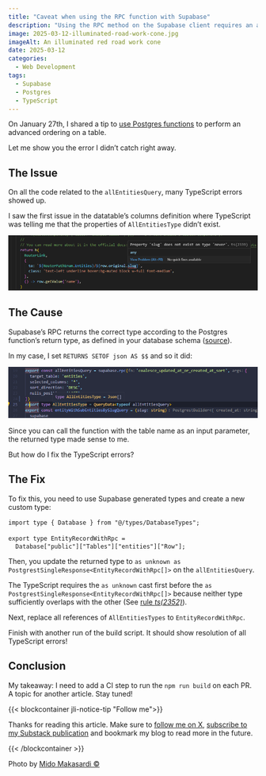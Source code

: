```yaml
---
title: "Caveat when using the RPC function with Supabase"
description: "Using the RPC method on the Supabase client requires an additional step and TypeScript is involved."
image: 2025-03-12-illuminated-road-work-cone.jpg
imageAlt: An illuminated red road work cone
date: 2025-03-12
categories:
  - Web Development
tags:
  - Supabase
  - Postgres
  - TypeScript
---
```


On January 27th, I shared a tip to [use Postgres functions](../../2025-01/the-order-by-clause-with-dates-in-supabase/index.md) to perform an advanced ordering on a table.

Let me show you the error I didn’t catch right away.

## The Issue

On all the code related to the `allEntitiesQuery`, many TypeScript errors showed up.

I saw the first issue in the datatable’s columns definition where TypeScript was telling me that the properties of `AllEntitiesType` didn’t exist.

![Code example with TypeScript error](code-example-with-typescript-error.png)

## The Cause

Supabase’s RPC returns the correct type according to the Postgres function’s return type, as defined in your database schema ([source](https://www.restack.io/docs/supabase-knowledge-supabase-rpc-typescript-guide)).

In my case, I set `RETURNS SETOF json AS $$` and so it did:

![Code example with proper type](code-example-with-proper-type.png)

Since you can call the function with the table name as an input parameter, the returned type made sense to me.

But how do I fix the TypeScript errors?

## The Fix

To fix this, you need to use Supabase generated types and create a new custom type:

```tsx
import type { Database } from "@/types/DatabaseTypes";

export type EntityRecordWithRpc =
  Database["public"]["Tables"]["entities"]["Row"];
```

Then, you update the returned type to `as unknown as PostgrestSingleResponse<EntityRecordWithRpc[]>` on the `allEntitiesQuery`.

The TypeScript requires the `as unknown` cast first before the `as PostgrestSingleResponse<EntityRecordWithRpc[]>` because neither type sufficiently overlaps with the other (See [rule _ts(2352)_](https://medium.com/@maciej.osytek/downcasting-in-typescript-how-to-avoid-the-ts-2352-error-632a7b122b16)).

Next, replace all references of `AllEntitiesTypes` to `EntityRecordWithRpc`.

Finish with another run of the build script. It should show resolution of all TypeScript errors!

## Conclusion

My takeaway: I need to add a CI step to run the `npm run build` on each PR. A topic for another article. Stay tuned!

{{< blockcontainer jli-notice-tip "Follow me">}}

Thanks for reading this article. Make sure to [follow me on X](https://x.com/LitzlerJeremie), [subscribe to my Substack publication](https://iamjeremie.substack.com/) and bookmark my blog to read more in the future.

{{< /blockcontainer >}}

Photo by [Mido Makasardi ©️](https://www.pexels.com/photo/red-led-traffic-cone-2743739/)
